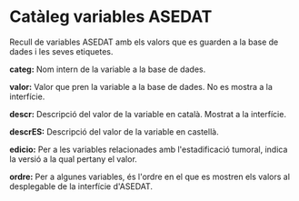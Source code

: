 # Catàleg variables ASEDAT

Recull de variables ASEDAT amb els valors que es guarden a la base de dades i les seves etiquetes.

**categ:** Nom intern de la variable a la base de dades.

**valor:** Valor que pren la variable a la base de dades. No es mostra a la interfície.

**descr:** Descripció del valor de la variable en català. Mostrat a la interfície.

**descrES:** Descripció del valor de la variable en castellà.

**edicio:** Per a les variables relacionades amb l'estadificació tumoral, indica la versió a la qual pertany el valor.

**ordre:** Per a algunes variables, és l'ordre en el que es mostren els valors al desplegable de la interfície d'ASEDAT.
